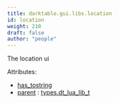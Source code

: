 ```yaml
---
title: darktable.gui.libs.location
id: location
weight: 210
draft: false
author: "people"
---
```


The location ui

Attributes:
* [has_tostring](../../../Attributes#has_tostring)
* [parent](../Attributes#parent) : [types.dt_lua_lib_t](../../../types/dt_lua_lib_t)

